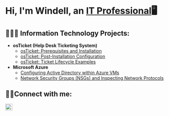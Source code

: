 <h1>Hi, I'm Windell, an <a href="https://linkedin.com/in/windell-blake/">IT Professional</a>🖥️</h1>

<h2>👨🏾‍💻 Information Technology Projects:</h2>

- <b>osTicket (Help Desk Ticketing System)</b>
  - [osTicket: Prerequisites and Installation](https://github.com/wblake516/osticket-prereqs)
  - [osTicket: Post-Installation Configuration](https://github.com/wblake516/osticket-post-installation)
  - [osTicket: Ticket Lifecycle Examples](https://github.com/wblake516/ticket-lifecycle)
- <b>Microsoft Azure</b>
  - [Configuring Active Directory within Azure VMs](https://github.com/wblake516/configure-ad)
  - [Network Security Groups (NSGs) and Inspecting Network Protocols](https://github.com/wblake516/azure-network-protocols)

<h2>🤳🏾Connect with me:</h2>

[<img align="left" alt="Josh | LinkedIn" width="22px" src="https://cdn.jsdelivr.net/npm/simple-icons@v3/icons/linkedin.svg" />][linkedin]


[linkedin]: https://linkedin.com/in/windell-blake/
